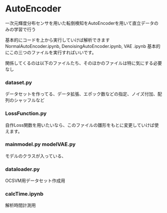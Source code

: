 # AutoEncoder
一次元輝度分布センサを用いた転倒検知をAutoEncoderを用いて直立データのみの学習で行う

基本的にコードを上から実行していけば解析できます
NormalAutoEncoder.ipynb, DenoisingAutoEncoder.ipynb, VAE .ipynb
基本的にこの三つのファイルを実行すればいいです。

関係してくるのは以下のファイルたち、そのほかのファイルは特に気にする必要なし
### dataset.py
データセットを作ってる、データ拡張、エポック数などの指定、ノイズ付加、配列のシャッフルなど

### LossFunction.py
自作Loss関数を用いたいなら、このファイルの雛形をもとに変更していけば使えます。

### mainmodel.py modelVAE.py
モデルのクラスが入っている、

### dataloader.py
OCSVM用データセット作成用

### calcTime.ipynb
解析時間計測用